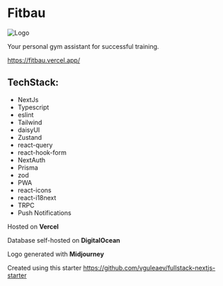 # Fitbau

![Logo](https://fitbau.vercel.app/_next/image?url=%2Fimages%2Flogo.png&w=96&q=75)

Your personal gym assistant for successful training.

https://fitbau.vercel.app/

## TechStack:

- NextJs
- Typescript
- eslint
- Tailwind
- daisyUI
- Zustand
- react-query
- react-hook-form
- NextAuth
- Prisma
- zod
- PWA
- react-icons
- react-i18next
- TRPC
- Push Notifications

Hosted on **Vercel**

Database self-hosted on **DigitalOcean**

Logo generated with **Midjourney**

Created using this starter https://github.com/vguleaev/fullstack-nextjs-starter
